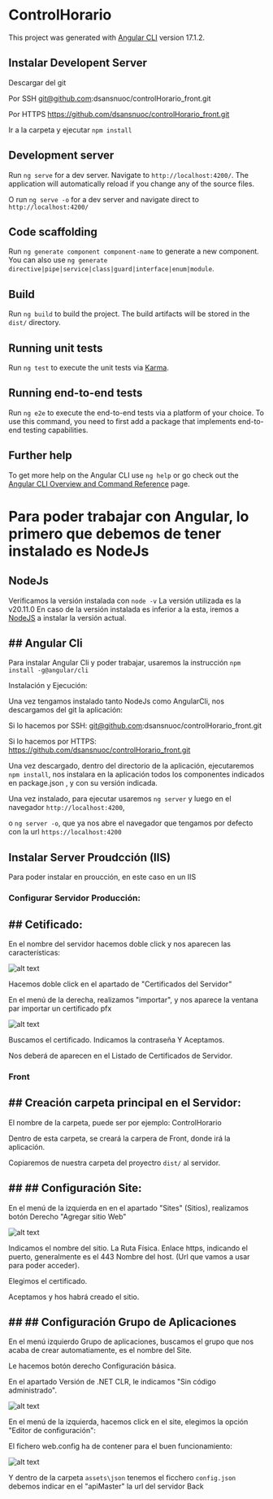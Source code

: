 # ControlHorario

This project was generated with [Angular CLI](https://github.com/angular/angular-cli) version 17.1.2.

## Instalar Developent Server

Descargar del git

Por SSH
git@github.com:dsansnuoc/controlHorario_front.git

Por HTTPS
https://github.com/dsansnuoc/controlHorario_front.git

Ir a la carpeta y ejecutar `npm install`

## Development server

Run `ng serve` for a dev server. Navigate to `http://localhost:4200/`. The application will automatically reload if you change any of the source files.

O run `ng serve -o` for a dev server and navigate direct to `http://localhost:4200/`


## Code scaffolding

Run `ng generate component component-name` to generate a new component. You can also use `ng generate directive|pipe|service|class|guard|interface|enum|module`.

## Build

Run `ng build` to build the project. The build artifacts will be stored in the `dist/` directory.

## Running unit tests

Run `ng test` to execute the unit tests via [Karma](https://karma-runner.github.io).

## Running end-to-end tests

Run `ng e2e` to execute the end-to-end tests via a platform of your choice. To use this command, you need to first add a package that implements end-to-end testing capabilities.

## Further help

To get more help on the Angular CLI use `ng help` or go check out the [Angular CLI Overview and Command Reference](https://angular.io/cli) page.


# Para poder trabajar con Angular, lo primero que debemos de tener instalado es NodeJs

## NodeJs

Verificamos la versión instalada con `node -v`
La versión utilizada es la v20.11.0
En caso de la versión instalada es inferior a la esta, iremos a [NodeJS](https://nodejs.org/en/download) a instalar la versión actual.

## ## Angular Cli

Para instalar Angular Cli y poder trabajar, usaremos la instrucción `npm install -g@angular/cli`

Instalación y Ejecución:

Una vez tengamos instalado tanto NodeJs como AngularCli, nos descargamos del git la aplicación:

Si lo hacemos por SSH: git@github.com:dsansnuoc/controlHorario_front.git

Si lo hacemos por HTTPS: https://github.com/dsansnuoc/controlHorario_front.git

Una vez descargado, dentro del directorio de la aplicación, ejecutaremos `npm install`, nos instalara en la aplicación todos los componentes indicados en package.json , y con su versión indicada.

Una vez instalado, para ejecutar usaremos `ng server` y luego en el navegador `http://localhost:4200`, 

o `ng server -o`, que ya nos abre el navegador que tengamos por defecto con la url `https://localhost:4200`

## Instalar Server Proudcción (IIS)

Para poder instalar en proucción, en este caso en un IIS

### Configurar Servidor Producción:


## ## Cetificado:

En el nombre del servidor hacemos doble click y nos aparecen las características:

![alt text](image.png)

Hacemos doble click en el apartado de "Certificados del Servidor"

En el menú de la derecha, realizamos "importar", y nos aparece la ventana par importar un certificado pfx

![alt text](image-1.png)

Buscamos el certificado.
Indicamos la contraseña
Y Aceptamos.

Nos deberá de aparecen en el Listado de Certificados de Servidor.

### Front


## ## Creación carpeta principal en el Servidor:

El nombre de la carpeta, puede ser por ejemplo: ControlHorario

Dentro de esta carpeta, se creará la carpera de Front, donde irá la aplicación.

Copiaremos de nuestra carpeta del proyectro  `dist/` al servidor.


## ## ## Configuración Site:

En el menú de la izquierda en en el apartado "Sites" (Sitios), realizamos botón Derecho "Agregar sitio Web"

![alt text](image-2.png)

Indicamos el nombre del sitio.
La Ruta Física.
Enlace https, indicando el puerto, generalmente es el 443
Nombre del host. (Url que vamos a usar para poder acceder).

Elegimos el certificado.

Aceptamos y hos habrá creado el sitio.

## ## ## Configuración Grupo de Aplicaciones

En el menú izquierdo Grupo de aplicaciones, buscamos el grupo que nos acaba de crear automatiamente, es el nombre del Site.

Le hacemos botón derecho Configuración básica.

En el apartado Versión de .NET CLR, le indicamos "Sin código administrado".

![alt text](image-3.png)


En el menú de la izquierda, hacemos click en el site, elegimos la opción "Editor de configuración":


El fichero web.config ha de contener para el buen funcionamiento:

![alt text](image-4.png)

Y dentro de la carpeta `assets\json` tenemos el ficchero `config.json` debemos indicar en el "apiMaster" la url del servidor Back
